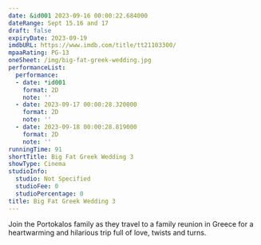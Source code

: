 ```yaml
---
date: &id001 2023-09-16 00:00:22.684000
dateRange: Sept 15.16 and 17
draft: false
expiryDate: 2023-09-19
imdbURL: https://www.imdb.com/title/tt21103300/
mpaaRating: PG-13
oneSheet: /img/big-fat-greek-wedding.jpg
performanceList:
  performance:
  - date: *id001
    format: 2D
    note: ''
  - date: 2023-09-17 00:00:28.320000
    format: 2D
    note: ''
  - date: 2023-09-18 00:00:28.819000
    format: 2D
    note: ''
runningTime: 91
shortTitle: Big Fat Greek Wedding 3
showType: Cinema
studioInfo:
  studio: Not Specified
  studioFee: 0
  studioPercentage: 0
title: Big Fat Greek Wedding 3
---
```


Join the Portokalos family as they travel to a family reunion in Greece for a heartwarming and hilarious trip full of love, twists and turns.